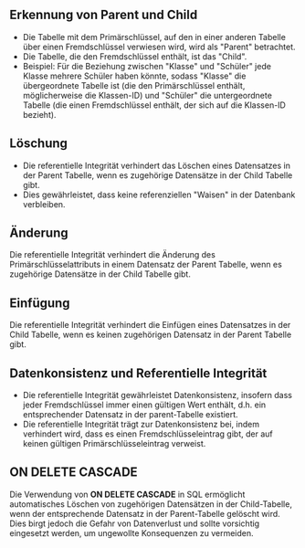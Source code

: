 ## Erkennung von Parent und Child

- Die Tabelle mit dem Primärschlüssel, auf den in einer anderen Tabelle über einen Fremdschlüssel verwiesen wird, wird als "Parent" betrachtet.
- Die Tabelle, die den Fremdschlüssel enthält, ist das "Child".
- Beispiel: Für die Beziehung zwischen "Klasse" und "Schüler" jede Klasse mehrere Schüler haben könnte, sodass "Klasse" die übergeordnete Tabelle ist (die den Primärschlüssel enthält, möglicherweise die Klassen-ID) und "Schüler" die untergeordnete Tabelle (die einen Fremdschlüssel enthält, der sich auf die Klassen-ID bezieht).

## Löschung

- Die referentielle Integrität verhindert das Löschen eines Datensatzes in der Parent Tabelle, wenn es zugehörige Datensätze in der Child Tabelle gibt.
- Dies gewährleistet, dass keine referenziellen "Waisen" in der Datenbank verbleiben.

## Änderung

Die referentielle Integrität verhindert die Änderung des Primärschlüsselattributs in einem Datensatz der Parent Tabelle, wenn es zugehörige Datensätze in der Child Tabelle gibt.

## Einfügung

Die referentielle Integrität verhindert die Einfügen eines Datensatzes in der Child Tabelle, wenn es keinen zugehörigen Datensatz in der Parent Tabelle gibt.

## Datenkonsistenz und Referentielle Integrität

- Die referentielle Integrität gewährleistet Datenkonsistenz, insofern dass jeder Fremdschlüssel immer einen gültigen Wert enthält, d.h. ein entsprechender Datensatz in der parent-Tabelle existiert.
- Die referentielle Integrität trägt zur Datenkonsistenz bei, indem verhindert wird, dass es einen Fremdschlüsseleintrag gibt, der auf keinen gültigen Primärschlüsseleintrag verweist.

## ON DELETE CASCADE

Die Verwendung von **ON DELETE CASCADE** in SQL ermöglicht automatisches Löschen von zugehörigen Datensätzen in der Child-Tabelle, wenn der entsprechende Datensatz in der Parent-Tabelle gelöscht wird. Dies birgt jedoch die Gefahr von Datenverlust und sollte vorsichtig eingesetzt werden, um ungewollte Konsequenzen zu vermeiden.
